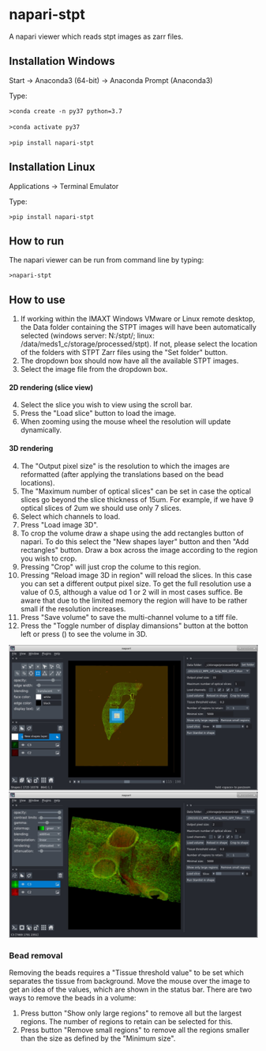 # napari-stpt
A napari viewer which reads stpt images as zarr files.

## Installation Windows

Start -> Anaconda3 (64-bit) -> Anaconda Prompt (Anaconda3)

Type:

    >conda create -n py37 python=3.7

    >conda activate py37

    >pip install napari-stpt
    
## Installation Linux

Applications -> Terminal Emulator

Type:

    >pip install napari-stpt


## How to run

The napari viewer can be run from command line by typing:

    >napari-stpt
    

## How to use

1. If working within the IMAXT Windows VMware or Linux remote desktop, the Data folder containing the STPT images will have been automatically selected (windows server: N:/stpt/; linux: /data/meds1_c/storage/processed/stpt). If not, please select the location of the folders with STPT Zarr files using the "Set folder" button.
2. The dropdown box should now have all the available STPT images.
3. Select the image file from the dropdown box.
    
#### 2D rendering (slice view)
4. Select the slice you wish to view using the scroll bar.
5. Press the "Load slice" button to load the image.
6. When zooming using the mouse wheel the resolution will update dynamically.

#### 3D rendering
4. The "Output pixel size" is the resolution to which the images are reformatted (after applying the translations based on the bead locations).
5. The "Maximum number of optical slices" can be set in case the optical slices go beyond the slice thickness of 15um. For example, if we have 9 optical slices of 2um we should use only 7 slices.
6. Select which channels to load.
7. Press "Load image 3D".
8. To crop the volume draw a shape using the add rectangles button of napari. To do this select the "New shapes layer" button and then "Add rectangles" button. Draw a box across the image according to the region you wish to crop.
9. Pressing "Crop" will just crop the colume to this region.
10. Pressing "Reload image 3D in region" will reload the slices. In this case you can set a different output pixel size. To get the full resolution use a value of 0.5, although a value od 1 or 2 will in most cases suffice. Be aware that due to the limited memory the region will have to be rather small if the resolution increases.
11. Press "Save volume" to save the multi-channel volume to a tiff file.
12. Press the "Toggle number of display dimansions" button at the botton left or press () to see the volume in 3D.


<p float="left">
<img src="https://raw.githubusercontent.com/TristanWhitmarsh/napari-stpt/main/napari-stpt1.jpg" width="600"/>
<img src="https://raw.githubusercontent.com/TristanWhitmarsh/napari-stpt/main/napari-stpt2.jpg" width="600"/>
</p>


### Bead removal
Removing the beads requires a "Tissue threshold value" to be set which separates the tissue from background. Move the mouse over the image to get an idea of the values, which are shown in the status bar. There are two ways to remove the beads in a volume:
1. Press button "Show only large regions" to remove all but the largest regions. The number of regions to retain can be selected for this. 
1. Press button "Remove small regions" to remove all the regions smaller than the size as defined by the "Minimum size". 
